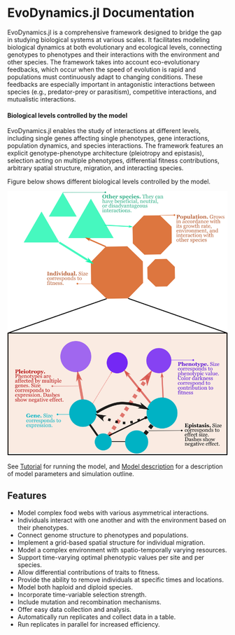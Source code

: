 # EvoDynamics.jl Documentation

EvoDynamics.jl is a comprehensive framework designed to bridge the gap in studying biological systems at various scales. It facilitates modeling biological dynamics at both evolutionary and ecological levels, connecting genotypes to phenotypes and their interactions with the environment and other species. The framework takes into account eco-evolutionary feedbacks, which occur when the speed of evolution is rapid and populations must continuously adapt to changing conditions. These feedbacks are especially important in antagonistic interactions between species (e.g., predator-prey or parasitism), competitive interactions, and mutualistic interactions. 

#### Biological levels controlled by the model

EvoDynamics.jl enables the study of interactions at different levels, including single genes affecting single phenotypes, gene interactions, population dynamics, and species interactions. The framework features an explicit genotype-phenotype architecture (pleiotropy and epistasis), selection acting on multiple phenotypes, differential fitness contributions, arbitrary spatial structure, migration, and interacting species.

Figure below shows different biological levels controlled by the model.

![Fig. 1. __Model structure.__](struct.png)

See [Tutorial](@ref) for running the model, and [Model description](@ref) for a description of model parameters and simulation outline.

## Features

* Model complex food webs with various asymmetrical interactions.
* Individuals interact with one another and with the environment based on their phenotypes.
* Connect genome structure to phenotypes and populations.
* Implement a grid-based spatial structure for individual migration.
* Model a complex environment with spatio-temporally varying resources.
* Support time-varying optimal phenotypic values per site and per species.
* Allow differential contributions of traits to fitness.
* Provide the ability to remove individuals at specific times and locations.
* Model both haploid and diploid species.
* Incorporate time-variable selection strength.
* Include mutation and recombination mechanisms.
* Offer easy data collection and analysis.
* Automatically run replicates and collect data in a table.
* Run replicates in parallel for increased efficiency.
